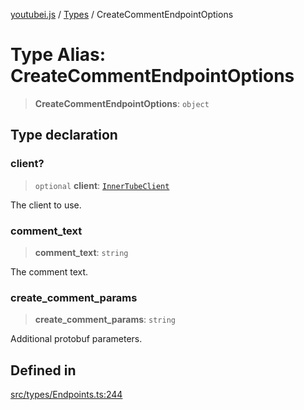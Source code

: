[youtubei.js](../../../README.md) / [Types](../README.md) / CreateCommentEndpointOptions

# Type Alias: CreateCommentEndpointOptions

> **CreateCommentEndpointOptions**: `object`

## Type declaration

### client?

> `optional` **client**: [`InnerTubeClient`](InnerTubeClient.md)

The client to use.

### comment\_text

> **comment\_text**: `string`

The comment text.

### create\_comment\_params

> **create\_comment\_params**: `string`

Additional protobuf parameters.

## Defined in

[src/types/Endpoints.ts:244](https://github.com/LuanRT/YouTube.js/blob/eb21af33db708f0355f4fb15881f5d4fabc7b06c/src/types/Endpoints.ts#L244)
